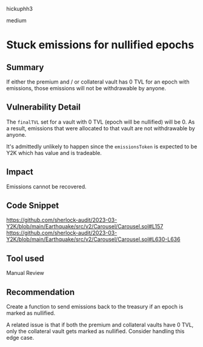 hickuphh3

medium

# Stuck emissions for nullified epochs

## Summary
If either the premium and / or collateral vault has 0 TVL for an epoch with emissions, those emissions will not be withdrawable by anyone.

## Vulnerability Detail
The `finalTVL` set for a vault with 0 TVL (epoch will be nullified) will be 0. As a result, emissions that were allocated to that vault are not withdrawable by anyone.

It's admittedly unlikely to happen since the `emissionsToken` is expected to be Y2K which has value and is tradeable.

## Impact
Emissions cannot be recovered.

## Code Snippet
https://github.com/sherlock-audit/2023-03-Y2K/blob/main/Earthquake/src/v2/Carousel/Carousel.sol#L157
https://github.com/sherlock-audit/2023-03-Y2K/blob/main/Earthquake/src/v2/Carousel/Carousel.sol#L630-L636

## Tool used
Manual Review

## Recommendation
Create a function to send emissions back to the treasury if an epoch is marked as nullified.

A related issue is that if both the premium and collateral vaults have 0 TVL, only the collateral vault gets marked as nullified. Consider handling this edge case.